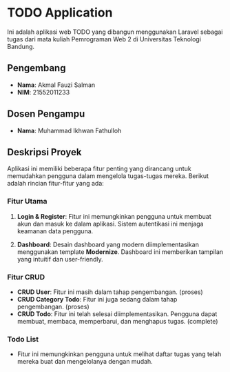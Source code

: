 # TODO Application

Ini adalah aplikasi web TODO yang dibangun menggunakan Laravel sebagai tugas dari mata kuliah Pemrograman Web 2 di Universitas Teknologi Bandung.

## Pengembang

- **Nama**: Akmal Fauzi Salman
- **NIM**: 21552011233

## Dosen Pengampu

- **Nama**: Muhammad Ikhwan Fathulloh

## Deskripsi Proyek

Aplikasi ini memiliki beberapa fitur penting yang dirancang untuk memudahkan pengguna dalam mengelola tugas-tugas mereka. Berikut adalah rincian fitur-fitur yang ada:

### Fitur Utama

1. **Login & Register**: Fitur ini memungkinkan pengguna untuk membuat akun dan masuk ke dalam aplikasi. Sistem autentikasi ini menjaga keamanan data pengguna.
   
2. **Dashboard**: Desain dashboard yang modern diimplementasikan menggunakan template **Modernize**. Dashboard ini memberikan tampilan yang intuitif dan user-friendly.

### Fitur CRUD

- **CRUD User**: Fitur ini masih dalam tahap pengembangan. (proses)
- **CRUD Category Todo**: Fitur ini juga sedang dalam tahap pengembangan. (proses)
- **CRUD Todo**: Fitur ini telah selesai diimplementasikan. Pengguna dapat membuat, membaca, memperbarui, dan menghapus tugas. (complete)

### Todo List

- Fitur ini memungkinkan pengguna untuk melihat daftar tugas yang telah mereka buat dan mengelolanya dengan mudah.
